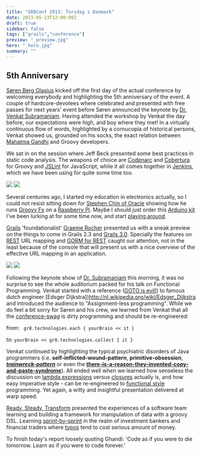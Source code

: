 ```yaml
---
title: "GR8Conf 2013: Torsdag i Danmark"
date: 2013-05-23T12:00:00Z
draft: true
sidebar: false
tags: ["grails","conference"]
preview: "_preview.jpg"
hero: "_hero.jpg"
summary: ""
---
```


## 5th Anniversary
[Søren Berg Glasius](https://twitter.com/sbglasius) kicked off the first day of the actual conference by welcoming everybody and highlighting the 5th anniversary of the event. A couple of hardcore-devotees where celebrated and presented with free passes for next years' event before Søren announced the keynote by [Dr. Venkat Subramaniam](http://www.agiledeveloper.com/). Having attended the workshop by Venkat the day before, our expectations were high, and boy where they met! In a virtually continuous flow of words, highlighted by a cornucopia of historical persons, Venkat showed us, grounded on his socks, the exact relation between [Mahatma Gandhi](http://en.wikipedia.org/wiki/Ghandi) and Groovy developers.


We sat in on the session where Jeff Beck presented some best practices in static code analysis. The weapons of choice are [Codenarc](http://codenarc.sourceforge.net/) and [Cobertura](http://cobertura.sourceforge.net/) for Groovy and [JSLint](http://www.jslint.com/) for JavaScript, while it all comes together in [Jenkins](http://en.wikipedia.org/wiki/Jenkins_(software)), which we have been using for quite some time too.

![](cinterion.jpg)
![](5th.jpg)

Several centuries ago, I started my education in electronics actually, so I could not resist sitting down for [Stephen Chin of Oracle](http://steveonjava.com/) showing how he runs [Groovy Fx](http://groovyfx.org/) on a [Raspberry Pi](http://www.raspberrypi.org/). Maybe I should just order this [Arduino kit](http://www.conrad.nl/ce/nl/product/095060/The-Arduino-Starter-Kit) I've been lurking at for some time now, and start [playing around](http://blog.makezine.com/arduino/).

[Grails](http://en.wikipedia.org/wiki/Grails_(framework)) 'foundationalist' [Graeme Rocher](http://grails.io/) presented us with a sneak preview on the things to come in Grails 2.3 and [Grails 3.0](http://grails.org/Roadmap). Specially the features on [REST](http://www.ics.uci.edu/~fielding/pubs/dissertation/rest_arch_style.htm) URL mapping and [GORM for REST](https://github.com/grails/grails-core/wiki/Grails-2.3:-REST-Improvements) caught our attention, not in the least because of the console that will present us with a nice overview of the effective URL mapping in an application.

![](_preview.jpg)
![](cake-002.jpg)

Following the keynote show of [Dr. Subramaniam](https://twitter.com/venkat_s) this morning, it was no surprise to see the whole auditorium packed for his talk on Functional Programming. Venkat started with a reference ([GOTO is evil!](http://nl.wikipedia.org/wiki/GOTO)) to famous dutch engineer [Edsger Dijkstra])http://nl.wikipedia.org/wiki/Edsger_Dijkstra and introduced the audience to "Assignment-less programming". While we do feel a bit sorry for Søren and his crew, we learned from Venkat that all the [conference-swag](http://en.wikipedia.org/wiki/Promotional_item) is dirty programming and should be re-engineered:

from: ` gr8.technologies.each { yourBrain << it }`

to: `yourBrain << gr8.technologies.collect { it }`

Venkat continued by highlighting the typical psychiatric disorders of Java programmers (i.e. **self-inflicted-wound-pattern**, **primitive-obsession**, ***[trainwreck-pattern](http://en.wikipedia.org/wiki/Language_primitive)*** or even the **[there-is-a-reason-they-invented-copy-and-paste-syndrome](http://en.wikipedia.org/wiki/Copy_and_paste)**). All ended well when we learned how senseless the discussion on [lambda expressions](http://www.codeproject.com/Tips/298963/Understand-Lambda-Expressions-in-3-minutes) versus [closures](http://groovy.codehaus.org/Closures) actually is, and how easy imperative style - can be re-engineered to [functional style](http://stackoverflow.com/questions/602444/what-is-functional-declarative-and-imperative-programming) programming. Yet again, a witty and insightful presentation delivered at warp speed.

[Ready, Steady, Transform](http://gr8conf.eu/Presentations/Ready--Steady--Transform) presented the experiences of a software team learning and building a framework for manipulation of data with a groovy DSL. Learning [sprint-by-sprint](http://en.wikipedia.org/wiki/Scrum_(development)) in the realm of investment bankers and financial traders where [typos](http://en.wikipedia.org/wiki/Typos) tend to cost serious amount of money.

To finish today's report loosely quoting Ghandi: 'Code as if you were to die tomorrow. Learn as if you were to code forever.'